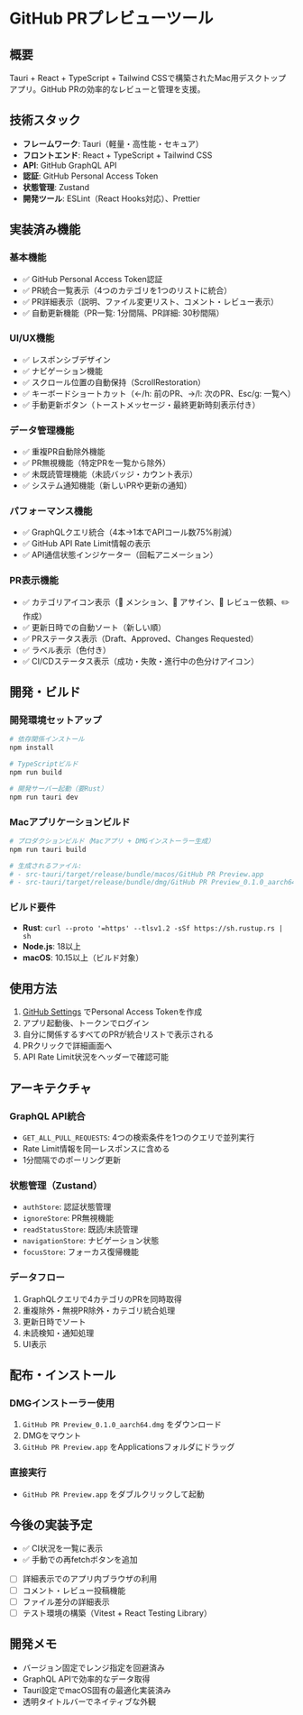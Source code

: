 # GitHub PRプレビューツール

## 概要

Tauri + React + TypeScript + Tailwind CSSで構築されたMac用デスクトップアプリ。GitHub PRの効率的なレビューと管理を支援。

## 技術スタック

- **フレームワーク**: Tauri（軽量・高性能・セキュア）
- **フロントエンド**: React + TypeScript + Tailwind CSS
- **API**: GitHub GraphQL API
- **認証**: GitHub Personal Access Token
- **状態管理**: Zustand
- **開発ツール**: ESLint（React Hooks対応）、Prettier

## 実装済み機能

### 基本機能

- ✅ GitHub Personal Access Token認証
- ✅ PR統合一覧表示（4つのカテゴリを1つのリストに統合）
- ✅ PR詳細表示（説明、ファイル変更リスト、コメント・レビュー表示）
- ✅ 自動更新機能（PR一覧: 1分間隔、PR詳細: 30秒間隔）

### UI/UX機能

- ✅ レスポンシブデザイン
- ✅ ナビゲーション機能
- ✅ スクロール位置の自動保持（ScrollRestoration）
- ✅ キーボードショートカット（←/h: 前のPR、→/l: 次のPR、Esc/g: 一覧へ）
- ✅ 手動更新ボタン（トーストメッセージ・最終更新時刻表示付き）

### データ管理機能

- ✅ 重複PR自動除外機能
- ✅ PR無視機能（特定PRを一覧から除外）
- ✅ 未既読管理機能（未読バッジ・カウント表示）
- ✅ システム通知機能（新しいPRや更新の通知）

### パフォーマンス機能

- ✅ GraphQLクエリ統合（4本→1本でAPIコール数75%削減）
- ✅ GitHub API Rate Limit情報の表示
- ✅ API通信状態インジケーター（回転アニメーション）

### PR表示機能

- ✅ カテゴリアイコン表示（💬 メンション、📌 アサイン、👀 レビュー依頼、✏️ 作成）
- ✅ 更新日時での自動ソート（新しい順）
- ✅ PRステータス表示（Draft、Approved、Changes Requested）
- ✅ ラベル表示（色付き）
- ✅ CI/CDステータス表示（成功・失敗・進行中の色分けアイコン）

## 開発・ビルド

### 開発環境セットアップ

```bash
# 依存関係インストール
npm install

# TypeScriptビルド
npm run build

# 開発サーバー起動（要Rust）
npm run tauri dev
```

### Macアプリケーションビルド

```bash
# プロダクションビルド（Macアプリ + DMGインストーラー生成）
npm run tauri build

# 生成されるファイル:
# - src-tauri/target/release/bundle/macos/GitHub PR Preview.app
# - src-tauri/target/release/bundle/dmg/GitHub PR Preview_0.1.0_aarch64.dmg
```

### ビルド要件

- **Rust**: `curl --proto '=https' --tlsv1.2 -sSf https://sh.rustup.rs | sh`
- **Node.js**: 18以上
- **macOS**: 10.15以上（ビルド対象）

## 使用方法

1. [GitHub Settings](https://github.com/settings/tokens/new?scopes=repo,read:user) でPersonal Access Tokenを作成
2. アプリ起動後、トークンでログイン
3. 自分に関係するすべてのPRが統合リストで表示される
4. PRクリックで詳細画面へ
5. API Rate Limit状況をヘッダーで確認可能

## アーキテクチャ

### GraphQL API統合

- `GET_ALL_PULL_REQUESTS`: 4つの検索条件を1つのクエリで並列実行
- Rate Limit情報を同一レスポンスに含める
- 1分間隔でのポーリング更新

### 状態管理（Zustand）

- `authStore`: 認証状態管理
- `ignoreStore`: PR無視機能
- `readStatusStore`: 既読/未読管理
- `navigationStore`: ナビゲーション状態
- `focusStore`: フォーカス復帰機能

### データフロー

1. GraphQLクエリで4カテゴリのPRを同時取得
2. 重複除外・無視PR除外・カテゴリ統合処理
3. 更新日時でソート
4. 未読検知・通知処理
5. UI表示

## 配布・インストール

### DMGインストーラー使用

1. `GitHub PR Preview_0.1.0_aarch64.dmg` をダウンロード
2. DMGをマウント
3. `GitHub PR Preview.app` をApplicationsフォルダにドラッグ

### 直接実行

- `GitHub PR Preview.app` をダブルクリックして起動

## 今後の実装予定

- ✅ CI状況を一覧に表示
- ✅ 手動での再fetchボタンを追加
- [ ] 詳細表示でのアプリ内ブラウザの利用
- [ ] コメント・レビュー投稿機能
- [ ] ファイル差分の詳細表示
- [ ] テスト環境の構築（Vitest + React Testing Library）

## 開発メモ

- バージョン固定でレンジ指定を回避済み
- GraphQL APIで効率的なデータ取得
- Tauri設定でmacOS固有の最適化実装済み
- 透明タイトルバーでネイティブな外観
